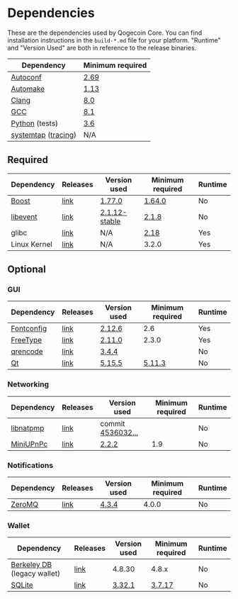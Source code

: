 # Dependencies

These are the dependencies used by Qogecoin Core.
You can find installation instructions in the `build-*.md` file for your platform.
"Runtime" and "Version Used" are both in reference to the release binaries.

| Dependency | Minimum required |
| --- | --- |
| [Autoconf](https://www.gnu.org/software/autoconf/) | [2.69](https://github.com/qogecoin/qogecoin/pull/17769) |
| [Automake](https://www.gnu.org/software/automake/) | [1.13](https://github.com/qogecoin/qogecoin/pull/18290) |
| [Clang](https://clang.llvm.org) | [8.0](https://github.com/qogecoin/qogecoin/pull/24164) |
| [GCC](https://gcc.gnu.org) | [8.1](https://github.com/qogecoin/qogecoin/pull/23060) |
| [Python](https://www.python.org) (tests) | [3.6](https://github.com/qogecoin/qogecoin/pull/19504) |
| [systemtap](https://sourceware.org/systemtap/) ([tracing](tracing.md))| N/A |

## Required

| Dependency | Releases | Version used | Minimum required | Runtime |
| --- | --- | --- | --- | --- |
| [Boost](../depends/packages/boost.mk) | [link](https://www.boost.org/users/download/) | [1.77.0](https://github.com/qogecoin/qogecoin/pull/24383) | [1.64.0](https://github.com/qogecoin/qogecoin/pull/22320) | No |
| [libevent](../depends/packages/libevent.mk) | [link](https://github.com/libevent/libevent/releases) | [2.1.12-stable](https://github.com/qogecoin/qogecoin/pull/21991) | [2.1.8](https://github.com/qogecoin/qogecoin/pull/24681) | No |
| glibc | [link](https://www.gnu.org/software/libc/) | N/A | [2.18](https://github.com/qogecoin/qogecoin/pull/23511) | Yes |
| Linux Kernel | [link](https://www.kernel.org/) | N/A | 3.2.0 | Yes |

## Optional

### GUI
| Dependency | Releases | Version used | Minimum required | Runtime |
| --- | --- | --- | --- | --- |
| [Fontconfig](../depends/packages/fontconfig.mk) | [link](https://www.freedesktop.org/wiki/Software/fontconfig/) | [2.12.6](https://github.com/qogecoin/qogecoin/pull/23495) | 2.6 | Yes |
| [FreeType](../depends/packages/freetype.mk) | [link](https://freetype.org) | [2.11.0](https://github.com/qogecoin/qogecoin/commit/01544dd78ccc0b0474571da854e27adef97137fb) | 2.3.0 | Yes |
| [qrencode](../depends/packages/qrencode.mk) | [link](https://fukuchi.org/works/qrencode/) | [3.4.4](https://github.com/qogecoin/qogecoin/pull/6373) | | No |
| [Qt](../depends/packages/qt.mk) | [link](https://download.qt.io/official_releases/qt/) | [5.15.5](https://github.com/qogecoin/qogecoin/pull/25719) | [5.11.3](https://github.com/qogecoin/qogecoin/pull/24132) | No |

### Networking
| Dependency | Releases | Version used | Minimum required | Runtime |
| --- | --- | --- | --- | --- |
| [libnatpmp](../depends/packages/libnatpmp.mk) | [link](https://github.com/miniupnp/libnatpmp/) | commit [4536032...](https://github.com/qogecoin/qogecoin/pull/21209) | | No |
| [MiniUPnPc](../depends/packages/miniupnpc.mk) | [link](https://miniupnp.tuxfamily.org/) | [2.2.2](https://github.com/qogecoin/qogecoin/pull/20421) | 1.9 | No |

### Notifications
| Dependency | Releases | Version used | Minimum required | Runtime |
| --- | --- | --- | --- | --- |
| [ZeroMQ](../depends/packages/zeromq.mk) | [link](https://github.com/zeromq/libzmq/releases) | [4.3.4](https://github.com/qogecoin/qogecoin/pull/23956) | 4.0.0 | No |

### Wallet
| Dependency | Releases | Version used | Minimum required | Runtime |
| --- | --- | --- | --- | --- |
| [Berkeley DB](../depends/packages/bdb.mk) (legacy wallet) | [link](https://www.oracle.com/technetwork/database/database-technologies/berkeleydb/downloads/index.html) | 4.8.30 | 4.8.x | No |
| [SQLite](../depends/packages/sqlite.mk) | [link](https://sqlite.org) | [3.32.1](https://github.com/qogecoin/qogecoin/pull/19077) | [3.7.17](https://github.com/qogecoin/qogecoin/pull/19077) | No |
